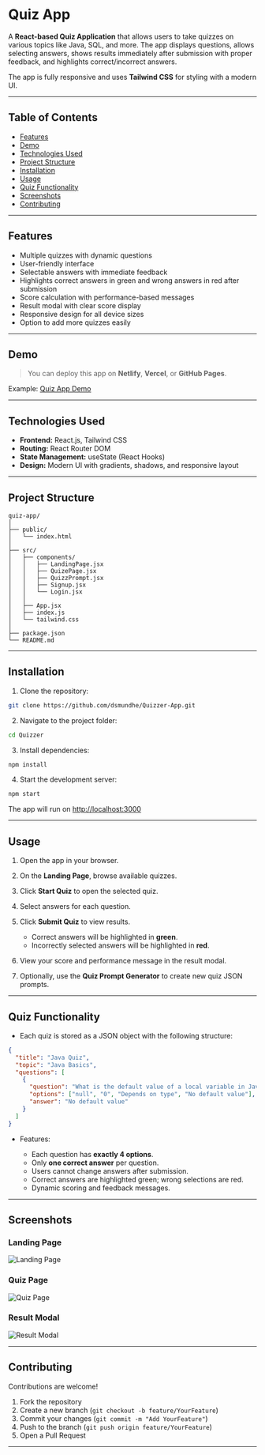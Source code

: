 # Quiz App

A **React-based Quiz Application** that allows users to take quizzes on various topics like Java, SQL, and more. The app displays questions, allows selecting answers, shows results immediately after submission with proper feedback, and highlights correct/incorrect answers.

The app is fully responsive and uses **Tailwind CSS** for styling with a modern UI.

---

## Table of Contents

* [Features](#features)
* [Demo](#demo)
* [Technologies Used](#technologies-used)
* [Project Structure](#project-structure)
* [Installation](#installation)
* [Usage](#usage)
* [Quiz Functionality](#quiz-functionality)
* [Screenshots](#screenshots)
* [Contributing](#contributing)
---

## Features

* Multiple quizzes with dynamic questions
* User-friendly interface
* Selectable answers with immediate feedback
* Highlights correct answers in green and wrong answers in red after submission
* Score calculation with performance-based messages
* Result modal with clear score display
* Responsive design for all device sizes
* Option to add more quizzes easily

---

## Demo

> You can deploy this app on **Netlify**, **Vercel**, or **GitHub Pages**.

Example:
[Quiz App Demo](#)

---

## Technologies Used

* **Frontend:** React.js, Tailwind CSS
* **Routing:** React Router DOM
* **State Management:** useState (React Hooks)
* **Design:** Modern UI with gradients, shadows, and responsive layout

---

## Project Structure

```
quiz-app/
│
├── public/
│   └── index.html
│
├── src/
│   ├── components/
│   │   ├── LandingPage.jsx
│   │   ├── QuizePage.jsx
│   │   ├── QuizzPrompt.jsx
│   │   ├── Signup.jsx
│   │   └── Login.jsx
│   │
│   ├── App.jsx
│   ├── index.js
│   └── tailwind.css
│
├── package.json
└── README.md
```

---

## Installation

1. Clone the repository:

```bash
git clone https://github.com/dsmundhe/Quizzer-App.git
```

2. Navigate to the project folder:

```bash
cd Quizzer
```

3. Install dependencies:

```bash
npm install
```

4. Start the development server:

```bash
npm start
```

The app will run on [http://localhost:3000](http://localhost:3000)

---

## Usage

1. Open the app in your browser.
2. On the **Landing Page**, browse available quizzes.
3. Click **Start Quiz** to open the selected quiz.
4. Select answers for each question.
5. Click **Submit Quiz** to view results.

   * Correct answers will be highlighted in **green**.
   * Incorrectly selected answers will be highlighted in **red**.
6. View your score and performance message in the result modal.
7. Optionally, use the **Quiz Prompt Generator** to create new quiz JSON prompts.

---

## Quiz Functionality

* Each quiz is stored as a JSON object with the following structure:

```json
{
  "title": "Java Quiz",
  "topic": "Java Basics",
  "questions": [
    {
      "question": "What is the default value of a local variable in Java?",
      "options": ["null", "0", "Depends on type", "No default value"],
      "answer": "No default value"
    }
  ]
}
```

* Features:

  * Each question has **exactly 4 options**.
  * Only **one correct answer** per question.
  * Users cannot change answers after submission.
  * Correct answers are highlighted green; wrong selections are red.
  * Dynamic scoring and feedback messages.

---

## Screenshots

### Landing Page

![Landing Page](screenshots/landing.png)

### Quiz Page

![Quiz Page](screenshots/quiz.png)

### Result Modal

![Result Modal](screenshots/result.png)

---

## Contributing

Contributions are welcome!

1. Fork the repository
2. Create a new branch (`git checkout -b feature/YourFeature`)
3. Commit your changes (`git commit -m "Add YourFeature"`)
4. Push to the branch (`git push origin feature/YourFeature`)
5. Open a Pull Request

---

